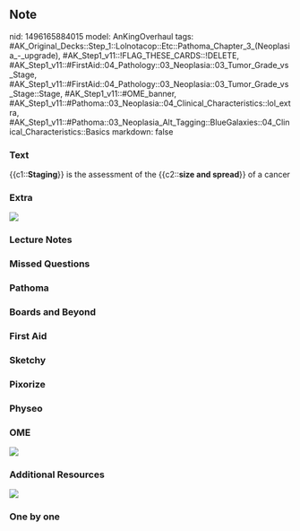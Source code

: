## Note
nid: 1496165884015
model: AnKingOverhaul
tags: #AK_Original_Decks::Step_1::Lolnotacop::Etc::Pathoma_Chapter_3_(Neoplasia_-_upgrade), #AK_Step1_v11::!FLAG_THESE_CARDS::!DELETE, #AK_Step1_v11::#FirstAid::04_Pathology::03_Neoplasia::03_Tumor_Grade_vs_Stage, #AK_Step1_v11::#FirstAid::04_Pathology::03_Neoplasia::03_Tumor_Grade_vs_Stage::Stage, #AK_Step1_v11::#OME_banner, #AK_Step1_v11::#Pathoma::03_Neoplasia::04_Clinical_Characteristics::lol_extra, #AK_Step1_v11::#Pathoma::03_Neoplasia_Alt_Tagging::BlueGalaxies::04_Clinical_Characteristics::Basics
markdown: false

### Text
{{c1::<b>Staging</b>}} is the assessment of the {{c2::<b>size and
spread</b>}} of a cancer

### Extra
<img src="paste-167177307029626.jpg">

### Lecture Notes


### Missed Questions


### Pathoma


### Boards and Beyond


### First Aid


### Sketchy


### Pixorize


### Physeo


### OME
<div class="ome-widget">
  <a href="https://onlinemeded.org?ref=anki"><img src=
  "_OME_AnkiFlashcards_General_3.png"></a>
</div>

### Additional Resources
<img src="Screen%20Shot%202019-08-29%20at%208.09.48%20AM.png">

### One by one

